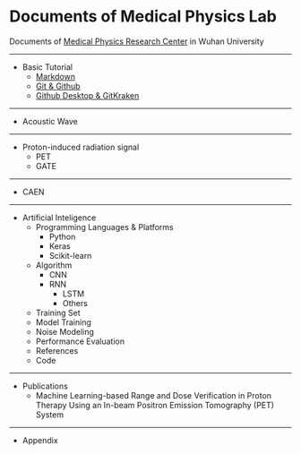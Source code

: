 # Documents of Medical Physics Lab
Documents of [Medical Physics Research Center](http://medphysics.whu.edu.cn/) in Wuhan University

----------------------------------------
+ Basic Tutorial
    + [Markdown](https://github.com/youngwang-whu/MP_Lab/blob/master/Basic%20Tutorial/Markdown/main.md)
    + [Git & Github](https://github.com/youngwang-whu/MP_Lab/blob/master/Basic%20Tutorial/Git%20%26%20Github/main.md)
    + [Github Desktop & GitKraken](https://github.com/youngwang-whu/MP_Lab/blob/master/Basic%20Tutorial/Github%20Desktop%20%26%20GitKraken/main.md)

----------------------------------------
+ Acoustic Wave

----------------------------------------
+ Proton-induced radiation signal
    + PET
    + GATE

----------------------------------------
+ CAEN 

----------------------------------------

+ Artificial Inteligence
    + Programming Languages & Platforms
        + Python
        + Keras
        + Scikit-learn
    + Algorithm
        + CNN
        + RNN
            + LSTM
            + Others
    + Training Set 
    + Model Training
    + Noise Modeling
    + Performance Evaluation
    + References
    + Code

----------------------------------------

+ Publications
    + Machine Learning-based Range and Dose Verification in Proton Therapy Using an In-beam Positron Emission Tomography (PET) System

----------------------------------------

+ Appendix


